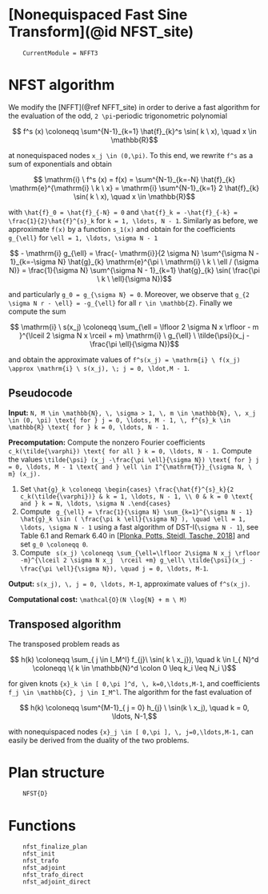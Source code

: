 # [Nonequispaced Fast Sine Transform](@id NFST_site)

```@meta
    CurrentModule = NFFT3
```

# NFST algorithm

We modify the [NFFT](@ref NFFT_site) in order to derive a fast algorithm for the evaluation of the odd, ``2 \pi``-periodic trigonometric polynomial

```math
    f^s (x) \coloneqq \sum^{N-1}_{k=1} \hat{f}_{k}^s \sin( k \ x), \quad x \in \mathbb{R}
```

at nonequispaced nodes ``x_j \in (0,\pi)``. To this end, we rewrite ``f^s`` as a sum of exponentials and obtain

```math
    \mathrm{i} \ f^s (x) = f(x) = \sum^{N-1}_{k=-N} \hat{f}_{k} \mathrm{e}^{\mathrm{i} \ k \ x} = \mathrm{i} \sum^{N-1}_{k=1} 2 \hat{f}_{k} \sin( k \ x), \quad x \in \mathbb{R}
```

with ``\hat{f}_0 = \hat{f}_{-N} = 0`` and ``\hat{f}_k = -\hat{f}_{-k} = \frac{1}{2}\hat{f}^{s}_k`` for ``k = 1, \ldots, N - 1``. Similarly as before, we approximate ``f(x)`` by a function ``s_1(x)`` and obtain for the coefficients ``g_{\ell}`` for ``\ell = 1, \ldots, \sigma N - 1``

```math
    - \mathrm{i} g_{\ell} = \frac{- \mathrm{i}}{2 \sigma N} \sum^{\sigma N - 1}_{k=-\sigma N} \hat{g}_{k} \mathrm{e}^{\pi \ \mathrm{i} \ k \ \ell / (\sigma N)} = \frac{1}{\sigma N} \sum^{\sigma N - 1}_{k=1} \hat{g}_{k} \sin( \frac{\pi \ k \ \ell}{\sigma N})
```

and particularly ``g_0 = g_{\sigma N} = 0``. Moreover, we observe that ``g_{2 \sigma N r - \ell} = -g_{\ell}`` for all ``r \in \mathbb{Z}``. Finally we compute the sum

```math
  	\mathrm{i} \ s(x_j) \coloneqq \sum_{\ell = \lfloor 2 \sigma N x \rfloor - m }^{\lceil 2 \sigma N x \rceil + m} \mathrm{i} \ g_{\ell} \ \tilde{\psi}(x_j - \frac{\pi \ell}{\sigma N})
```

and obtain the approximate values of ``f^s(x_j) = \mathrm{i} \ f(x_j) \approx \mathrm{i} \ s(x_j), \; j = 0, \ldot,M - 1``.

## Pseudocode

**Input:** ``N, M \in \mathbb{N}, \, \sigma > 1, \, m \in \mathbb{N}, \, x_j \in (0, \pi) \text{ for } j = 0, \ldots, M - 1, \, f^{s}_k \in \mathbb{R} \text{ for } k = 0, \ldots, N - 1.``

**Precomputation:** Compute the nonzero Fourier coefficients ``c_k(\tilde{\varphi}) \text{ for all } k = 0, \ldots, N - 1.`` Compute the values ``\tilde{\psi} (x_j -\frac{\pi \ell}{\sigma N}) \text{ for } j = 0, \ldots, M - 1 \text{ and } \ell \in I^{\mathrm{T}}_{\sigma N, \ m} (x_j).``

1. Set ``\hat{g}_k \coloneqq \begin{cases} \frac{\hat{f}^{s}_k}{2 c_k(\tilde{\varphi})} & k = 1, \ldots, N - 1, \\ 0 & k = 0 \text{ and } k = N, \ldots, \sigma N .\end{cases}`` 
2. Compute `` g_{\ell} = \frac{1}{\sigma N} \sum_{k=1}^{\sigma N - 1} \hat{g}_k \sin ( \frac{\pi k \ell}{\sigma N} ), \quad \ell = 1, \ldots, \sigma N - 1`` using a fast algorithm of DST-I(``\sigma N - 1``), see  Table 6.1 and Remark 6.40 in [[Plonka, Potts, Steidl, Tasche, 2018](#PlonkaPottsSteidlTasche2018)] and set ``g_0 \coloneqq 0``. 
3. Compute `` s(x_j) \coloneqq \sum_{\ell=\lfloor 2\sigma N x_j \rfloor -m}^{\lceil 2 \sigma N x_j  \rceil +m} g_\ell\ \tilde{\psi}(x_j -\frac{\pi \ell}{\sigma N}), \quad j = 0, \ldots, M-1``.

**Output:** ``s(x_j), \, j = 0, \ldots, M-1``, approximate values of ``f^s(x_j)``.

**Computational cost:** ``\mathcal{O}(N \log{N} + m \ M)`` 

## Transposed algorithm

The transposed problem reads as

```math
	h(k) \coloneqq \sum_{ j \in I_M^l} f_{j}\ \sin( k \ x_j}), \quad  k \in I_{ N}^d \coloneqq \{ k \in \mathbb{N}^d \colon 0 \leq k_i \leq N_i  \}
```

for given knots ``{x}_k \in [ 0,\pi ]^d, \, k=0,\ldots,M-1``, and coefficients ``f_j \in \mathbb{C}, j \in I_M^l``.
The algorithm for the fast evaluation of 

```math
	h(k) \coloneqq \sum^{M-1}_{ j = 0} h_{j} \ \sin(k \ x_j), \quad k = 0, \ldots, N-1,
```

with nonequispaced nodes ``{x}_j \in [ 0,\pi ], \, j=0,\ldots,M-1,`` can easily be derived from the duality of the two problems.

# Plan structure

```@docs
    NFST{D}
```

# Functions

```@docs
  	nfst_finalize_plan
    nfst_init
    nfst_trafo
    nfst_adjoint
    nfst_trafo_direct
    nfst_adjoint_direct
```